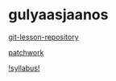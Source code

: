 # gulyaasjaanos
[git-lesson-repository](https://github.com/gulyaasjaanos/git-lesson-repository)

[patchwork](https://github.com/gulyaasjaanos/patchwork)

[!syllabus!](https://github.com/green-fox-academy/teaching-materials/tree/master/syllabus/foundation)
